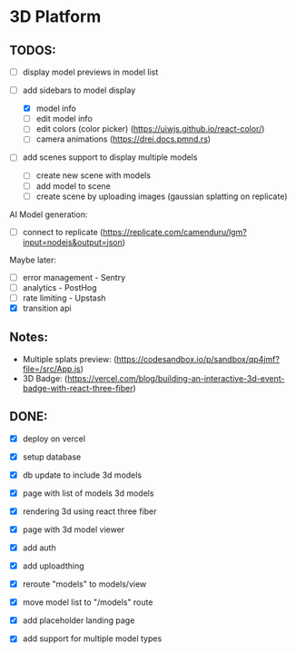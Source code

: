 # 3D Platform

## TODOS:

- [ ] display model previews in model list

- [ ] add sidebars to model display

  - [x] model info
  - [ ] edit model info
  - [ ] edit colors (color picker) (https://uiwjs.github.io/react-color/)
  - [ ] camera animations (https://drei.docs.pmnd.rs)

- [ ] add scenes support to display multiple models
  - [ ] create new scene with models
  - [ ] add model to scene
  - [ ] create scene by uploading images (gaussian splatting on replicate)

AI Model generation:

- [ ] connect to replicate (https://replicate.com/camenduru/lgm?input=nodejs&output=json)

Maybe later:

- [ ] error management - Sentry
- [ ] analytics - PostHog
- [ ] rate limiting - Upstash
- [x] transition api

## Notes:

- Multiple splats preview: (https://codesandbox.io/p/sandbox/qp4jmf?file=/src/App.js)
- 3D Badge: (https://vercel.com/blog/building-an-interactive-3d-event-badge-with-react-three-fiber)

## DONE:

- [x] deploy on vercel
- [x] setup database

- [x] db update to include 3d models

- [x] page with list of models 3d models
- [x] rendering 3d using react three fiber
- [x] page with 3d model viewer

- [x] add auth
- [x] add uploadthing

- [x] reroute "models" to models/view
- [x] move model list to "/models" route
- [x] add placeholder landing page
- [x] add support for multiple model types
